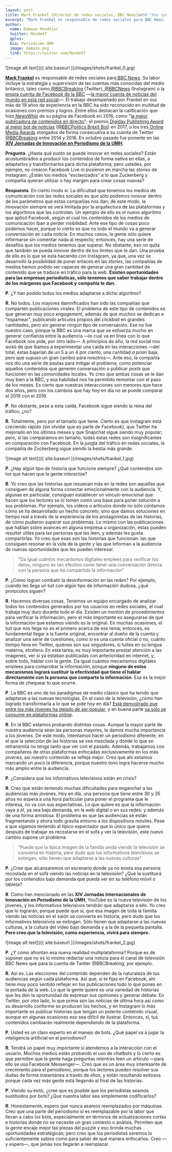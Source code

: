 ```yaml
---
layout: post
title: Mark Frankel (director de redes sociales, BBC News)&#58 "Hay oportunidades para las empresas periodísticas, sólo hay que saber trabajar dentro de los límites que Facebook y compañía te dan"
excerpt: "Mark Frankel es responsable de redes sociales para BBC News. Su labor incluye la estrategia y supervisión de las cuentas más conocidas del medio británico, tales como @BBCBreaking (Twitter), @BBCNews (Instagram) o la propia cuenta de Facebook de la BBC (https://www.facebook.com/bbcnews/) —la mayor cuenta de noticias del mundo en esta red social—. El trabajo desempeñado por Frankel en sus más de 19 años de experiencia en la BBC ha sido reconocido en multitud de ocasiones con premios y logros. Entre ellos destacan la calificación que hizo NewsWhip de su página de Facebook en 2016, como 'la mejor publicadora de contenidos en directo'; el premio Digiday Publishing Award al mejor bot de noticias (@BBCPolitics Brexit Bot) en 2017, o los tres Online Media Awards otorgados de forma consecutiva a su cuenta de Twitter (@BBCBreaking) entre 2014 y 2016. En octubre pasado fue ponente en las XIV Jornadas de Innovación en Periodismo de la UMH."
author:
  name: Dámaso Mondéjar
  twitter: Monde97
  gplus:  
  bio: Periodismo UMH
  image: damaso.png
  link: https://twitter.com/Monde97
---
```

![image alt text]({{ site.baseurl }}/images/shots/frankel_0.jpg)

**[Mark Frankel](https://twitter.com/markfrankel29?lang=es)** es responsable de redes sociales para[ BBC News](https://www.bbc.com/news). Su labor incluye la estrategia y supervisión de las cuentas más conocidas del medio británico, tales como[ @BBCBreaking](https://twitter.com/bbcbreaking?lang=es) (Twitter),[ @BBCNews](https://www.instagram.com/bbcnews/?hl=es) (Instagram) o la[ propia cuenta de Facebook de la BBC](https://www.facebook.com/bbcnews/) —[la mayor cuenta de noticias del mundo en esta red social](http://fanpagelist.com/category/news/)—. El trabajo desempeñado por Frankel en sus más de 19 años de experiencia en la BBC ha sido reconocido en multitud de ocasiones con premios y logros. Entre ellos destacan la calificación que hizo[ NewsWhip](https://www.newswhip.com/) de su página de Facebook en 2016, como "[la mejor publicadora de contenidos en directo](https://www.newswhip.com/2016/12/best-facebook-live-publishers/)"; el premio[ Digiday Publishing Award al mejor bot de noticias](https://digiday.com/awards/conde-nast-britain-leads-first-digiday-publishing-awards-europe-three-wins/) ([@BBCPolitics Brexit Bot](https://digiday.com/media/bbc-launches-brexit-specific-messenger-bot/)) en 2017, o los tres[ Online Media Awards](http://www.onlinemediaawards.net/) otorgados de forma consecutiva a su cuenta de Twitter[ @BBCBreaking](https://twitter.com/bbcbreaking?lang=es) entre 2014 y 2016. En octubre pasado fue ponente en las **[XIV Jornadas de Innovación en Periodismo de la UMH](http://mip.umh.es/blog/2018/11/20/diez-formas-innovar-formatos-audiovisuales-informativo/)**.

**Pregunta**. ¿Hasta  qué punto se puede innovar en redes sociales? Están acostumbrados a producir los contenidos de forma nativa en ellas, a adaptarlos y transformarlos para dicha plataforma, pero ustedes, por ejemplo, no crearon Facebook Live ni pusieron en marcha las *stories* de Instagram. ¿Están los medios "esclavizados" a lo que Zuckerberg y compañía quieran utilizar o hay margen para crear cosas nuevas?

**Respuesta**. En cierto modo sí. La dificultad que tenemos los medios de comunicación con las  redes sociales es que sólo podemos innovar dentro de los parámetros que estas compañías nos dan; de este modo, la innovación siempre se verá limitada por la arquitectura de las  plataformas y los algoritmos que las controlan. Un ejemplo de ello es el nuevo algoritmo que aplicó Facebook, según el cual los contenidos de los medios de comunicación iban a perder visibilidad. Ante ese tipo de cosas poco podemos hacer, porque lo cierto es que no todo el mundo va a generar conversación en cada noticia. En muchos casos, la gente sólo quiere informarse sin comentar nada al respecto; entonces, hay una serie de desafíos que los medios tenemos que superar. No obstante, eso no quita que  también se pueda innovar dentro de los límites que te dan. Una prueba de ello es lo que se está haciendo con Instagram, ya que, una vez se desarrolló la posibilidad de poner enlaces en las *stories*, las compañías de medios hemos podido ser capaces de generar una gran cantidad de contenido que se traduce en tráfico para la web. **Existen oportunidades para las empresas periodísticas, sólo tenemos que saber trabajar dentro de los márgenes que Facebook y compañía te dan.**

**P**. ¿Y han podido todos los medios adaptarse a dicho algoritmo?

**R**. No todos. Los mayores damnificados han sido las compañías que comparten publicaciones virales. El problema de este tipo de contenidos es que generan muy poco *engagement*, además de que muchos se dedican a "espamear", publicando artículos propios del *clickbait* en grandes cantidades, pero sin generar ningún tipo de conversación. Ese no fue nuestro caso, porque la BBC es una marca que se esfuerza mucho en generar confianza entre la audiencia —lo cual va en línea con lo que Facebook nos pide, por otro lado—. A principios de año, la red social nos avisó de que íbamos a experimentar una caída en las interacciones —del total, éstas bajarían de un 5 a un 4 por ciento, una cantidad *a priori* baja, pero que supuso un gran cambio para nosotros—. Ante eso, la compañía nos dio una serie de pautas para mitigar el problema, como potenciar aquellos contenidos que generen conversación o publicar *posts* que funcionen en las comunidades locales. Yo creo que ambas cosas se le dan muy bien a la BBC, y esa habilidad nos ha permitido remontar con el paso de los meses. Es cierto que nuestras interacciones son menores que hace dos años, pero con los cambios que hay hoy en día no se puede comparar el 2018 con el 2016.

**P**. No obstante, pese a esta caída, Facebook sigue siendo la reina del tráfico, ¿no?

**R**. Totalmente, pero por el tamaño que tiene. Cierto es que Instagram está creciendo rápido (sin olvidar que es parte de Facebook), que Twitter ha mejorado en los últimos meses y que Snapchat sigue siendo muy popular; pero, si las comparamos en tamaño, todas estas redes son insignificantes en comparación con Facebook. En la jungla del tráfico en redes sociales, la compañía de Zuckerberg sigue siendo la bestia más grande. 

![image alt text]({{ site.baseurl }}/images/shots/frankel_1.jpg)

**P**. ¿Hay algún tipo de historia que funcione siempre? ¿Qué contenidos son los que hacen que la gente interactúe?

**R**. Yo creo que las historias que resuenan más en la redes son aquellas que consiguen de alguna forma conectar emocionalmente con la audiencia. Y, algunas en particular, consiguen establecer un vínculo emocional que hacen que los lectores se lo tomen como una base para poner solución a sus problemas. Por ejemplo, los vídeos o artículos donde no sólo contamos cómo se ha desarrollado un hecho concreto, sino que damos soluciones en tiempo real a través de la experiencia de los protagonistas de las historias, de cómo pudieron superar sus problemas. Lo mismo con las publicaciones que hablan sobre avances en alguna empresa u organización, éstas  pueden resultar útiles para las personas que las leen, y además les gusta compartirlas. Yo creo que esas son las historias que funcionan: las que consiguen resonar en la vida de la gente y las que informan a la audiencia de nuevas oportunidades que les pueden interesar. 

>"Da igual cuántos mecanismos digitales emplees para verificar los datos, ninguno es tan efectivo como tener una conversación directa con la persona que ha compartido la información"

**P**. ¿Cómo logran combatir la desinformación en las redes? Por ejemplo, cuando les llega un tuit con algún tipo de información dudosa, ¿qué protocolos siguen?

**R**. Hacemos diversas cosas. Tenemos un equipo encargado de analizar todos los contenidos generados por los usuarios en redes sociales, el cual trabaja muy duro durante todo el día. Existen un montón de procedimientos para verificar la información, pero el más importante es asegurarse de que la información que estamos viendo es la original. En muchas ocasiones, el tuit que nos llega no es el primero acerca de ese tema; entonces, es fundamental llegar a la fuente original, encontrar al dueño de la cuenta y analizar una serie de cuestiones, como si es una cuenta oficial o no, cuánto tiempo lleva en Twitter, quiénes son sus seguidores, si tuitea en su lengua materna, etcétera. En esta tarea, es muy importante prestar atención a las imágenes, ver si ya estaban publicadas con anterioridad en internet, y, sobre todo, hablar con la gente. Da igual cuántos mecanismos digitales emplees para comprobar la información, porque **ninguno de estos mecanismos logrará sustituir la efectividad que tiene el hablar directamente con la persona que comparte la información**. Esa es la mejor forma de chequear lo que ocurre.  

**P**. La BBC es uno de los paradigmas de medio clásico que ha tenido que adaptarse a las nuevas tecnologías. En el caso de la televisión, ¿cómo han logrado transformarla a lo que se pide hoy en día? [Está demostrado que entre los más jóvenes ha dejado de ser popular](http://mip.umh.es/blog/2018/02/19/hora-reinventar-informativos-televisivos/), y en buena parte [ya sólo se consume en plataformas](https://www.elperiodico.com/es/tele/20171004/jovenes-prefieren-tele-on-line-6331063) [online](https://www.elperiodico.com/es/tele/20171004/jovenes-prefieren-tele-on-line-6331063).

**R**. En la BBC estamos probando distintas cosas. Aunque la mayor parte de nuestra audiencia sean las personas mayores, le damos mucha importancia a los jóvenes. De este modo, intentamos hacer un periodismo diferente, en el que la selección de las historias se vea mezclada y dónde lo que se retransmita no tenga tanto que ver con el pasado. Además, trabajamos  con compañeros de otras plataformas enfocadas exclusivamente en los más jóvenes, así nuestro contenido se refleja mejor. Creo que ahí estamos marcando un poco la diferencia, porque nuestro tono logra hacerse mucho más amplio entre la audiencia. 

**P**. ¿Considera que los informativos televisivos están en crisis?

**R**. Creo que están teniendo muchas dificultades para enganchar a las audiencias más jóvenes. Hoy en día, una persona que tiene entre 30 y 35 años no espera a una hora particular para poner el programa que le interesa, no va con sus expectativas. Lo que quiere es que la información vaya a él, ya sea bajo demanda, en la web digital o en sus redes; y además de una forma amistosa. El problema es que las audiencias se están fragmentando y ahora todo gravita entorno a los dispositivos móviles. Pese a que sigamos teniendo al típico espectador que lo único que quiere después de trabajar es recostarse en el sofá y ver la televisión, este nuevo cambio supone un problema. 

>"Puede que la típica imagen de la familia unida viendo la televisión se convierta en historia, pero dudo que los informativos televisivos se extingan, sólo tienen que adaptarse a las nuevas culturas"

**P**. ¿Cree que alcanzaremos un escenario donde ya no exista esa persona recostada en el sofá viendo las noticias en la televisión? ¿Que la sustituirá por los contenidos bajo demanda que pueda ver en su teléfono móvil o tableta?

**R**. Como han mencionado en las **XIV Jornadas Internacionales de Innovación en Periodismo de la UMH**, YouTube es la nueva televisión de los jóvenes, y los informativos televisivos tendrán que adaptarse a ello. Yo creo que lo lograrán, porque puede que sí, que esa imagen de toda la familia viendo las noticias en el salón se convierta en historia, pero dudo que los informativos televisivos se extingan. Sólo tienen que adaptarse a las nuevas culturas, a la cultura del vídeo bajo demanda y a la de la pequeña pantalla. **Pero creo que la televisión, como experiencia, vivirá para siempre.**

![image alt text]({{ site.baseurl }}/images/shots/frankel_2.jpg)

**P**. ¿Y cómo afrontan esa nueva realidad multiplataforma? Porque es de suponer que no es lo mismo redactar una noticia para el canal de televisión BBC News que para la cuenta de Twitter @BBCBreaking, por ejemplo.

**R**. Así es. Las elecciones del contenido dependen de la naturaleza de tus audiencias según cada plataforma. Así que, si te fijas en Facebook, ahí tiene muy poco sentido reflejar en tus publicaciones todo lo que pones en la portada de la web. Lo que la gente quiere es una variedad de historias que les den la oportunidad de expresar sus opiniones y generar debate. En Twitter, por otro lado, lo que prima son las noticias de última hora así como su desarrollo conforme se producen los hechos, y en Instagram lo más importante es publicar historias que tengan un potente contenido visual, aunque en algunas ocasiones eso sea difícil de ilustrar. Entonces, sí, tus contenidos cambiarán realmente dependiendo de la plataforma. 

**P**. Usted es un claro experto en el manejo de bots. ¿Qué papel va a jugar la inteligencia artificial en el periodismo?

**R**. Tendrá un papel muy importante si atendemos a la interacción con el usuario. Muchos medios están probando el uso de chatbots y lo cierto es que permiten que la gente haga preguntas mientras leen un artículo —para ello se usa Facebook Messenger—. Creo que es un área muy interesante de crecimiento para el periodismo, porque los lectores pueden resolver sus dudas de forma instantánea a través de ellos, y están resultando exitosos porque cada vez más gente está llegando al final de las historias. 

**P**. Viendo su éxito, ¿cree que es posible que los periodistas seamos sustituidos por bots? ¿Que nuestra labor sea simplemente codificarlos?

**R**. Honestamente, espero que nunca seamos reemplazados por máquinas. Creo que una parte del periodismo sí es reemplazable por la labor que llevan a cabo los bots, especialmente en términos de actualizaciones cortas e historias donde no se necesite un gran contexto o análisis. Permiten que la gente encaje mejor las piezas del puzzle y eso brinda muchas oportunidades estratégicas; pero creo que los periodistas seremos lo suficientemente sabios como para saber de qué manera enfocarlos. Creo —y espero—, que jamás nos llegarán a reemplazar. 